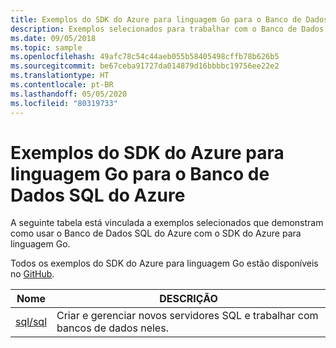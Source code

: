 ```yaml
---
title: Exemplos do SDK do Azure para linguagem Go para o Banco de Dados SQL do Azure
description: Exemplos selecionados para trabalhar com o Banco de Dados SQL do Azure do SDK do Azure para linguagem Go.
ms.date: 09/05/2018
ms.topic: sample
ms.openlocfilehash: 49afc78c54c44aeb055b58405498cffb78b626b5
ms.sourcegitcommit: be67ceba91727da014879d16bbbbc19756ee22e2
ms.translationtype: HT
ms.contentlocale: pt-BR
ms.lasthandoff: 05/05/2020
ms.locfileid: "80319733"
---
```

# <a name="azure-sdk-for-go-samples-for-azure-sql-database"></a>Exemplos do SDK do Azure para linguagem Go para o Banco de Dados SQL do Azure

A seguinte tabela está vinculada a exemplos selecionados que demonstram como usar o Banco de Dados SQL do Azure com o SDK do Azure para linguagem Go.

Todos os exemplos do SDK do Azure para linguagem Go estão disponíveis no [GitHub](https://github.com/Azure-Samples/azure-sdk-for-go-samples).

| Nome | DESCRIÇÃO |
|------|-------------|
| [sql/sql](https://github.com/Azure-Samples/azure-sdk-for-go-samples/blob/master/sql/sql.go) | Criar e gerenciar novos servidores SQL e trabalhar com bancos de dados neles. |
